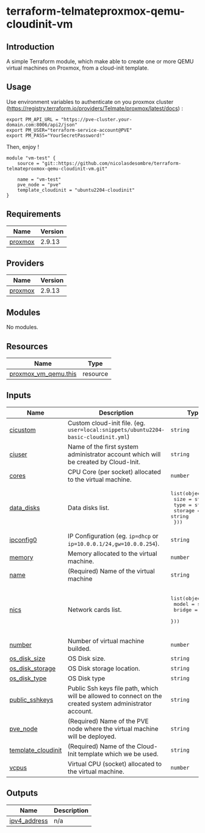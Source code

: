 # terraform-telmateproxmox-qemu-cloudinit-vm
## Introduction
A simple Terraform module, which make able to create one or more QEMU virtual machines on Proxmox, from a cloud-init template.
## Usage
Use environment variables to authenticate on you proxmox cluster (https://registry.terraform.io/providers/Telmate/proxmox/latest/docs) :
```shell
export PM_API_URL = "https://pve-cluster.your-domain.com:8006/api2/json"
export PM_USER="terraform-service-account@PVE"
export PM_PASS="YourSecretPassword!"
```
Then, enjoy !
```hcl
module "vm-test" {
    source = "git::https://github.com/nicolasdesombre/terraform-telmateproxmox-qemu-cloudinit-vm.git"

    name = "vm-test"
    pve_node = "pve"
    template_cloudinit = "ubuntu2204-cloudinit"
}

```
<!-- BEGIN_TF_DOCS -->
## Requirements

| Name | Version |
|------|---------|
| <a name="requirement_proxmox"></a> [proxmox](#requirement\_proxmox) | 2.9.13 |

## Providers

| Name | Version |
|------|---------|
| <a name="provider_proxmox"></a> [proxmox](#provider\_proxmox) | 2.9.13 |

## Modules

No modules.

## Resources

| Name | Type |
|------|------|
| [proxmox_vm_qemu.this](https://registry.terraform.io/providers/Telmate/proxmox/2.9.13/docs/resources/vm_qemu) | resource |

## Inputs

| Name | Description | Type | Default | Required |
|------|-------------|------|---------|:--------:|
| <a name="input_cicustom"></a> [cicustom](#input\_cicustom) | Custom cloud-init file. (eg. `user=local:snippets/ubuntu2204-basic-cloudinit.yml`) | `string` | `null` | no |
| <a name="input_ciuser"></a> [ciuser](#input\_ciuser) | Name of the first system administrator account which will be created by Cloud-Init. | `string` | `"sysadmin"` | no |
| <a name="input_cores"></a> [cores](#input\_cores) | CPU Core (per socket) allocated to the virtual machine. | `number` | `1` | no |
| <a name="input_data_disks"></a> [data\_disks](#input\_data\_disks) | Data disks list. | <pre>list(object({<br>    size            = string<br>    type            = string<br>    storage         = string<br>  }))</pre> | `[]` | no |
| <a name="input_ipconfig0"></a> [ipconfig0](#input\_ipconfig0) | IP Configuration (eg. `ip=dhcp` or `ip=10.0.0.1/24,gw=10.0.0.254`). | `string` | `"ip=dhcp"` | no |
| <a name="input_memory"></a> [memory](#input\_memory) | Memory allocated to the virtual machine. | `number` | `1024` | no |
| <a name="input_name"></a> [name](#input\_name) | (Required) Name of the virtual machine | `string` | n/a | yes |
| <a name="input_nics"></a> [nics](#input\_nics) | Network cards list. | <pre>list(object({<br>    model           = string<br>    bridge          = string<br>  }))</pre> | <pre>[<br>  {<br>    "bridge": "vmbr1",<br>    "model": "virtio"<br>  }<br>]</pre> | no |
| <a name="input_number"></a> [number](#input\_number) | Number of virtual machine builded. | `number` | `1` | no |
| <a name="input_os_disk_size"></a> [os\_disk\_size](#input\_os\_disk\_size) | OS Disk size. | `string` | `"16G"` | no |
| <a name="input_os_disk_storage"></a> [os\_disk\_storage](#input\_os\_disk\_storage) | OS Disk storage location. | `string` | `"local"` | no |
| <a name="input_os_disk_type"></a> [os\_disk\_type](#input\_os\_disk\_type) | OS Disk type | `string` | `"virtio"` | no |
| <a name="input_public_sshkeys"></a> [public\_sshkeys](#input\_public\_sshkeys) | Public Ssh keys file path, which will be allowed to connect on the created system administrator account. | `string` | `"~/.ssh/id_rsa.pub"` | no |
| <a name="input_pve_node"></a> [pve\_node](#input\_pve\_node) | (Required) Name of the PVE node where the virtual machine will be deployed. | `string` | n/a | yes |
| <a name="input_template_cloudinit"></a> [template\_cloudinit](#input\_template\_cloudinit) | (Required) Name of the Cloud-Init template which we be used. | `string` | n/a | yes |
| <a name="input_vcpus"></a> [vcpus](#input\_vcpus) | Virtual CPU (socket) allocated to the virtual machine. | `number` | `1` | no |

## Outputs

| Name | Description |
|------|-------------|
| <a name="output_ipv4_address"></a> [ipv4\_address](#output\_ipv4\_address) | n/a |
<!-- END_TF_DOCS -->